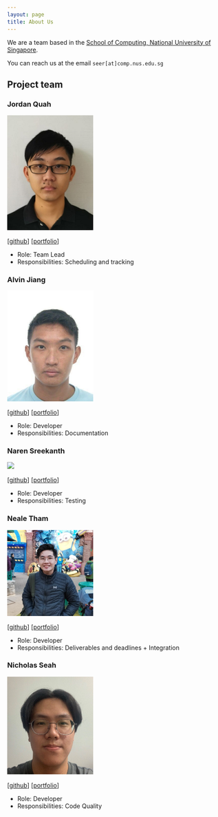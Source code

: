 ```yaml
---
layout: page
title: About Us
---
```


We are a team based in the [School of Computing, National University of Singapore](http://www.comp.nus.edu.sg).

You can reach us at the email `seer[at]comp.nus.edu.sg`

## Project team

### Jordan Quah

<img src="images/jq1836.png" width="200px">

[[github](https://github.com/jq1836)]
[[portfolio](team/jq1836.md)]

* Role: Team Lead
* Responsibilities: Scheduling and tracking

### Alvin Jiang

<img src="images/alvinjiang1.png" width="200px">

[[github](http://github.com/alvinjiang1)]
[[portfolio](team/alvinjiang1.md)]

* Role: Developer
* Responsibilities: Documentation

### Naren Sreekanth

<img src="images/nareus.png" width="200px">

[[github](http://github.com/nareus)]
[[portfolio](team/nareus.md)]

* Role: Developer
* Responsibilities: Testing

### Neale Tham

<img src="images/nealetham.png" width="200px">

[[github](http://github.com/nealetham)]
[[portfolio](team/nealetham.md)]

* Role: Developer
* Responsibilities: Deliverables and deadlines + Integration

### Nicholas Seah

<img src="images/nseah21.png" width="200px">

[[github](http://github.com/nseah21)]
[[portfolio](team/nseah21.md)]

* Role: Developer
* Responsibilities: Code Quality
